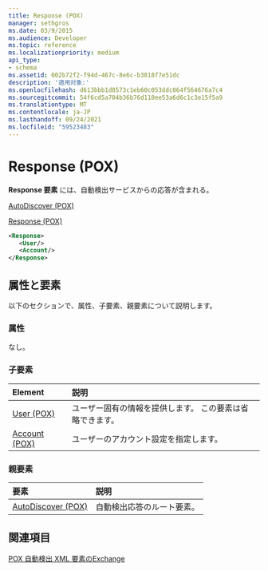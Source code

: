 ```yaml
---
title: Response (POX)
manager: sethgros
ms.date: 03/9/2015
ms.audience: Developer
ms.topic: reference
ms.localizationpriority: medium
api_type:
- schema
ms.assetid: 002b72f2-f94d-467c-8e6c-b3818f7e51dc
description: '適用対象:'
ms.openlocfilehash: d613bbb1d8573c1eb60c053ddc064f564676a7c4
ms.sourcegitcommit: 54f6cd5a704b36b76d110ee53a6d6c1c3e15f5a9
ms.translationtype: MT
ms.contentlocale: ja-JP
ms.lasthandoff: 09/24/2021
ms.locfileid: "59523483"
---
```

# <a name="response-pox"></a>Response (POX)


  
**Response 要素** には、自動検出サービスからの応答が含まれる。 
  
[AutoDiscover (POX)](autodiscover-pox.md)
  
[Response (POX)](response-pox.md)
  
```xml
<Response>
   <User/>
   <Account/>
</Response>
```

## <a name="attributes-and-elements"></a>属性と要素

以下のセクションで、属性、子要素、親要素について説明します。
  
### <a name="attributes"></a>属性

なし。
  
### <a name="child-elements"></a>子要素

|**Element**|**説明**|
|:-----|:-----|
|[User (POX)](user-pox.md) <br/> |ユーザー固有の情報を提供します。 この要素は省略できます。  <br/> |
|[Account (POX)](account-pox.md) <br/> |ユーザーのアカウント設定を指定します。  <br/> |
   
### <a name="parent-elements"></a>親要素

|**要素**|**説明**|
|:-----|:-----|
|[AutoDiscover (POX)](autodiscover-pox.md) <br/> |自動検出応答のルート要素。  <br/> |
   
## <a name="see-also"></a>関連項目



[POX 自動検出 XML 要素のExchange](pox-autodiscover-xml-elements-for-exchange.md)

